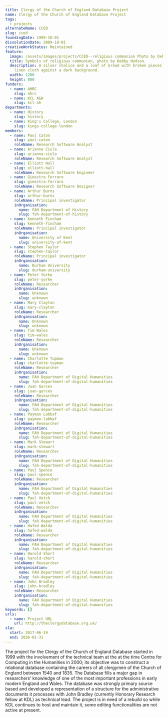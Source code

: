 ```yaml
---
title: Clergy of the Church of England Database Project
name: Clergy of the Church of England Database Project
tags:
  - projects
alternateName: CCED
slug: cced
foundingDate: 1999-10-01
dissolutionDate: 2009-10-01
creativeWorkStatus: Maintained
feature:
  image: /assets/images/projects/CCED--religious communion Photo by Debby Hudson.jpg
  title: Symbols of religious communion, photo by Debby Hudson.
  description: A silver chalice and a loaf of bread with broken pieces rest on a
    linen cloth against a dark background.
  width: 1200
  height: 800
funders:
  - name: AHRC
    slug: ahrc
  - name: KCL A&H
    slug: kcl-ah
departments:
  - name: History
    slug: history
  - name: King's College, London
    slug: kings-college-london
members:
  - name: Paul Caton
    slug: paul-caton
    roleName: Research Software Analyst
  - name: Arianna Ciula
    slug: arianna-ciula
    roleName: Research Software Analyst
  - name: Elliott Hall
    slug: elliott-hall
    roleName: Research Software Engineer
  - name: Ginestra Ferraro
    slug: ginestra-ferraro
    roleName: Research Software Designer
  - name: Arthur Burns
    slug: arthur-burns
    roleName: Principal investigator
    inOrganisation:
      name: FAH Department of History
      slug: fah-department-of-history
  - name: Kenneth Fincham
    slug: kenneth-fincham
    roleName: Principal investigator
    inOrganisation:
      name: University of Kent
      slug: university-of-kent
  - name: Stephen Taylor
    slug: stephen-taylor
    roleName: Principal investigator
    inOrganisation:
      name: Durham University
      slug: durham-university
  - name: Peter Yorke
    slug: peter-yorke
    roleName: Researcher
    inOrganisation:
      name: Unknown
      slug: unknown
  - name: Mary Clayton
    slug: mary-clayton
    roleName: Researcher
    inOrganisation:
      name: Unknown
      slug: unknown
  - name: Tim Wales
    slug: tim-wales
    roleName: Researcher
    inOrganisation:
      name: Unknown
      slug: unknown
  - name: Charlotte Tupman
    slug: charlotte-tupman
    roleName: Researcher
    inOrganisation:
      name: FAH Department of Digital Humanities
      slug: fah-department-of-digital-humanities
  - name: Juan Garces
    slug: juan-garces
    roleName: Researcher
    inOrganisation:
      name: FAH Department of Digital Humanities
      slug: fah-department-of-digital-humanities
  - name: Payman Labbaf
    slug: payman-labbaf
    roleName: Researcher
    inOrganisation:
      name: FAH Department of Digital Humanities
      slug: fah-department-of-digital-humanities
  - name: Mark Stewart
    slug: mark-stewart
    roleName: Researcher
    inOrganisation:
      name: FAH Department of Digital Humanities
      slug: fah-department-of-digital-humanities
  - name: Paul Spence
    slug: paul-spence
    roleName: Researcher
    inOrganisation:
      name: FAH Department of Digital Humanities
      slug: fah-department-of-digital-humanities
  - name: Paul Vetch
    slug: paul-vetch
    roleName: Researcher
    inOrganisation:
      name: FAH Department of Digital Humanities
      slug: fah-department-of-digital-humanities
  - name: Hafed Walda
    slug: hafed-walda
    roleName: Researcher
    inOrganisation:
      name: FAH Department of Digital Humanities
      slug: fah-department-of-digital-humanities
  - name: Harold Short
    slug: harold-short
    roleName: Researcher
    inOrganisation:
      name: FAH Department of Digital Humanities
      slug: fah-department-of-digital-humanities
  - name: John Bradley
    slug: john-bradley
    roleName: Researcher
    inOrganisation:
      name: FAH Department of Digital Humanities
      slug: fah-department-of-digital-humanities
keywords: []
urls:
  - name: Project URL
    url: http://theclergydatabase.org.uk/
sla:
  start: 2017-06-19
  end: 2026-01-31
---
```


The project for the Clergy of the Church of England Database started in 1999 with the involvement of the technical team at the at the time Centre for Computing in the Humanities in 2000; its objective was to construct a relational database containing the careers of all clergymen of the Church of England between 1540 and 1835. The Database fills a major gap in researchers' knowledge of one of the most important professions in early modern England and Wales. The database was strongly primary source based and developed a representation of a structure for the administrative documents it processes with John Bradley (currently Honorary Research fellow at KDL) as technical lead. The project is in need of a rebuild so while KDL continues to host and maintain it, some editing functionalities are not active at present.

